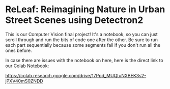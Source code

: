 # ReLeaf: Reimagining Nature in Urban Street Scenes using Detectron2

This is our Computer Vision final project! It's a notebook, so you can just scroll through and run the bits of code one after the other. Be sure to run each part sequentially because some segments fail if you don't run all the ones before. 

In case there are issues with the notebook on here, here is the direct link to our Colab Notebook:

  https://colab.research.google.com/drive/17Ppd_MUQtuNXBEK3s2-jPXV40mS0ZNDD

